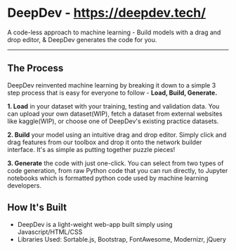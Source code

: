 
# DeepDev - <https://deepdev.tech/>
A code-less approach to machine learning - Build models with a drag and drop editor, &amp; DeepDev generates the code for you.


---

## The Process
DeepDev reinvented machine learning by breaking it down to a simple 3 step process that is easy for everyone to follow -  **Load, Build, Generate.**

**1. Load** in your dataset with your training, testing and validation data. You can upload your own dataset(WIP), fetch a dataset from external websites like kaggle(WIP), or choose one of DeepDev's existing practice datasets.

**2. Build** your model using an intuitive drag and drop editor. Simply click and drag features from our toolbox and drop it onto the network builder interface. It's as simple as putting together puzzle pieces!

**3. Generate** the code with just one-click. You can select from two types of code generation, from raw Python code that you can run directly, to Jupyter notebooks which is formatted python code used by machine learning developers.

 
## How It's Built

 - DeepDev is a light-weight web-app built simply using Javascript/HTML/CSS
 - Libraries Used: Sortable.js, Bootstrap, FontAwesome, Modernizr, jQuery
